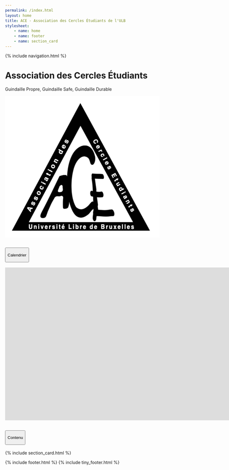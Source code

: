 ```yaml
---
permalink: /index.html
layout: home
title: ACE - Association des Cercles Étudiants de l'ULB
stylesheet:
    - name: home
    - name: footer
    - name: section_card
---
```

{% include navigation.html %}
<div class="jumbotron jumbotron-fluid position-static">
</div>
<div class="container-fluid position-absolute"><div class="row">
  <div class="container jumbo-text col-lg-6 col-12">
    <div class="box">
      <div class="title">
        <span class="block"></span>
        <h1>Association des Cercles Étudiants<span></span></h1>
      </div>
      <div class="role">
        <div class="block"></div>
        <p>Guindaille Propre, Guindaille Safe, Guindaille Durable</p>
      </div>
    </div>
  </div>
  <div class="col-lg-6 col-12">
    <img src="assets/images/ACE.png" class="logo"/>
  </div>
</div></div>

<div class="accordion">
  <div class="accordion-item">
    <h2 class="accordion-header">
      <button class="container-fluid accordion-button" type="button" data-bs-toggle="collapse" data-bs-target="#collapseOne" aria-expanded="false" aria-controls="collapseOne">
        <p class="d-flex cal-title">Calendrier</p>
      </button>
    </h2>
    <div id="collapseOne" class="accordion-collapse collapse" data-bs-parent="#accordionHomePage"><!--write 'show' behind 'collapse' for opening at running-->
      <div class="accordion-body container">
        <div class="calendar d-flex"><iframe src="https://calendar.google.com/calendar/embed?height=400&wkst=2&bgcolor=%23039BE5&ctz=Europe%2FBrussels&showTitle=0&showNav=1&showPrint=0&showTabs=0&showCalendars=0&showTz=0&mode=MONTH&src=NDk4OTE5MjI4YWVhYjU4YzhhNmQ4ZmExMDI5NjVlYmRlN2QzMDFkNTA0ZDE2NWRkNmRhMWI4ODIyZTliYTU4ZEBncm91cC5jYWxlbmRhci5nb29nbGUuY29t&color=%23795548" style="border-width:0" width="2000vw" height="500vh" frameborder="0" scrolling="no"></iframe></div>
      </div>
    </div>
  </div>

  <div class="accordion-item">
    <h2 class="accordion-header">
      <button class="container-fluid accordion-button" type="button" data-bs-toggle="collapse" data-bs-target="#collapseTwo" aria-expanded="true" aria-controls="collapseTwo">
        <p class="d-flex cal-title">Contenu</p>
      </button>
    </h2>
    <div id="collapseTwo" class="accordion-collapse collapse show" data-bs-parent="#accordionHomePage">
      <div class="accordion-body container mb-5">
          <div class="row">
            {% include section_card.html %}
          </div>
      </div>
    </div>
  </div>
</div>

{% include footer.html %}
{% include tiny_footer.html %}